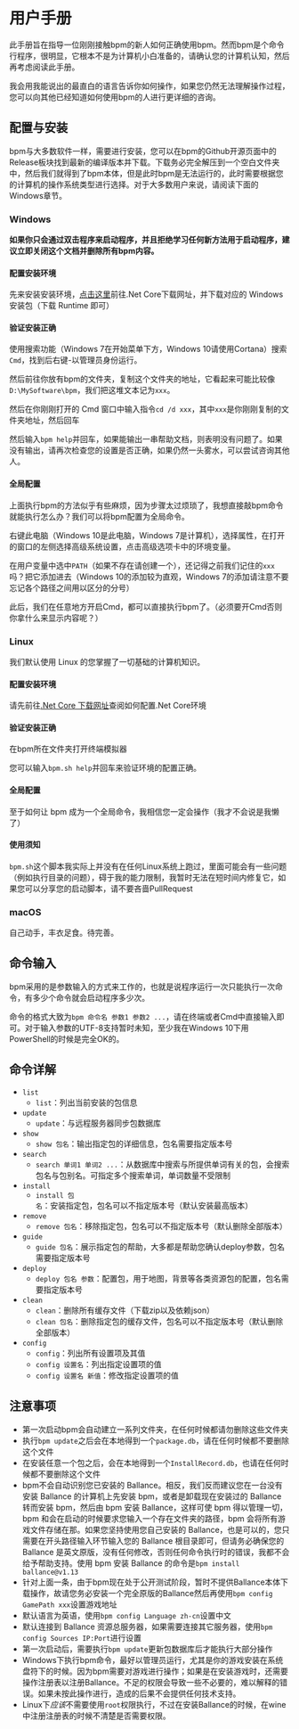 # 用户手册

此手册旨在指导一位刚刚接触bpm的新人如何正确使用bpm。然而bpm是个命令行程序，很明显，它根本不是为计算机小白准备的，请确认您的计算机认知，然后再考虑阅读此手册。

我会用我能说出的最直白的语言告诉你如何操作，如果您仍然无法理解操作过程，您可以向其他已经知道如何使用bpm的人进行更详细的咨询。

## 配置与安装

bpm与大多数软件一样，需要进行安装，您可以在bpm的Github开源页面中的Release板块找到最新的编译版本并下载。下载务必完全解压到一个空白文件夹中，然后我们就得到了bpm本体，但是此时bpm是无法运行的，此时需要根据您的计算机的操作系统类型进行选择。对于大多数用户来说，请阅读下面的Windows章节。

### Windows

**如果你只会通过双击程序来启动程序，并且拒绝学习任何新方法用于启动程序，建议立即关闭这个文档并删除所有bpm内容。**

#### 配置安装环境

先来安装安装环境，[点击这里](https://dotnet.microsoft.com/download)前往.Net Core下载网址，并下载对应的 Windows 安装包（下载 Runtime 即可）

#### 验证安装正确

使用搜索功能（Windows 7在开始菜单下方，Windows 10请使用Cortana）搜索`Cmd`，找到后右键-以管理员身份运行。

然后前往你放有bpm的文件夹，复制这个文件夹的地址，它看起来可能比较像`D:\MySoftware\bpm`，我们把这堆文本记为`xxx`。

然后在你刚刚打开的 Cmd 窗口中输入指令`cd /d xxx`，其中`xxx`是你刚刚复制的文件夹地址，然后回车

然后输入`bpm help`并回车，如果能输出一串帮助文档，则表明没有问题了。如果没有输出，请再次检查您的设置是否正确，如果仍然一头雾水，可以尝试咨询其他人。

#### 全局配置

上面执行bpm的方法似乎有些麻烦，因为步骤太过烦琐了，我想直接敲bpm命令就能执行怎么办？我们可以将bpm配置为全局命令。

右键此电脑（Windows 10是此电脑，Windows 7是计算机），选择属性，在打开的窗口的左侧选择高级系统设置，点击高级选项卡中的环境变量。

在用户变量中选中`PATH`（如果不存在请创建一个），还记得之前我们记住的`xxx`吗？把它添加进去（Windows 10的添加较为直观，Windows 7的添加请注意不要忘记各个路径之间用以区分的分号）

此后，我们在任意地方开启Cmd，都可以直接执行bpm了。（必须要开Cmd否则你拿什么来显示内容呢？）

### Linux

我们默认使用 Linux 的您掌握了一切基础的计算机知识。

#### 配置安装环境

请先前往[.Net Core 下载网址](https://dotnet.microsoft.com/download)查阅如何配置.Net Core环境

#### 验证安装正确

在bpm所在文件夹打开终端模拟器

您可以输入`bpm.sh help`并回车来验证环境的配置正确。

#### 全局配置

至于如何让 bpm 成为一个全局命令，我相信您一定会操作（我才不会说是我懒了）

#### 使用须知

`bpm.sh`这个脚本我实际上并没有在任何Linux系统上跑过，里面可能会有一些问题（例如执行目录的问题），碍于我的能力限制，我暂时无法在短时间内修复它，如果您可以分享您的启动脚本，请不要吝啬PullRequest

### macOS

自己动手，丰衣足食。待完善。

## 命令输入

bpm采用的是参数输入的方式来工作的，也就是说程序运行一次只能执行一次命令，有多少个命令就会启动程序多少次。

命令的格式大致为`bpm 命令名 参数1 参数2 ...`，请在终端或者Cmd中直接输入即可。对于输入参数的UTF-8支持暂时未知，至少我在Windows 10下用PowerShell的时候是完全OK的。

## 命令详解

* `list`
  - `list`：列出当前安装的包信息
* `update`
  - `update`：与远程服务器同步包数据库
* `show`
  - `show 包名`：输出指定包的详细信息，包名需要指定版本号
* `search`
  - `search 单词1 单词2 ...`：从数据库中搜索与所提供单词有关的包，会搜索包名与包别名。可指定多个搜索单词，单词数量不受限制
* `install`
  - `install 包名`：安装指定包，包名可以不指定版本号（默认安装最高版本）
* `remove`
  - `remove 包名`：移除指定包，包名可以不指定版本号（默认删除全部版本）
* `guide`
  - `guide 包名`：展示指定包的帮助，大多都是帮助您确认deploy参数，包名需要指定版本号
* `deploy`
  - `deploy 包名 参数`：配置包，用于地图，背景等各类资源包的配置，包名需要指定版本号
* `clean`
  - `clean`：删除所有缓存文件（下载zip以及依赖json）
  - `clean 包名`：删除指定包的缓存文件，包名可以不指定版本号（默认删除全部版本）
* `config`
  - `config`：列出所有设置项及其值
  - `config 设置名`：列出指定设置项的值
  - `config 设置名 新值`：修改指定设置项的值

## 注意事项

* 第一次启动bpm会自动建立一系列文件夹，在任何时候都请勿删除这些文件夹
* 执行`bpm update`之后会在本地得到一个`package.db`，请在任何时候都不要删除这个文件
* 在安装任意一个包之后，会在本地得到一个`InstallRecord.db`，也请在任何时候都不要删除这个文件
* bpm不会自动识别您已安装的 Ballance。相反，我们反而建议您在一台没有安装 Ballance 的计算机上先安装 bpm，或者是卸载现在安装过的 Ballance 转而安装 bpm，然后由 bpm 安装 Ballance，这样可使 bpm 得以管理一切，bpm 和会在启动的时候要求您输入一个存在文件夹的路径，bpm 会将所有游戏文件存储在那。如果您坚持使用您自己安装的 Ballance，也是可以的，您只需要在开头路径输入环节输入您的 Ballance 根目录即可，但请务必确保您的 Ballance 是英文原版，没有任何修改，否则任何命令执行时的错误，我都不会给予帮助支持。使用 bpm 安装 Ballance 的命令是`bpm install ballance@v1.13`
* 针对上面一条，由于bpm现在处于公开测试阶段，暂时不提供Ballance本体下载操作，故请您务必安装一个完全原版的Ballance然后再使用`bpm config GamePath xxx`设置游戏地址
* 默认语言为英语，使用`bpm config Language zh-cn`设置中文
* 默认连接到 Ballance 资源总服务器，如果需要连接其它服务器，使用`bpm config Sources IP:Port`进行设置
* 第一次启动后，需要执行`bpm update`更新包数据库后才能执行大部分操作
* Windows下执行bpm命令，最好以管理员运行，尤其是你的游戏安装在系统盘符下的时候。因为bpm需要对游戏进行操作；如果是在安装游戏时，还需要操作注册表以注册Ballance。不足的权限会导致一些不必要的，难以解释的错误。如果未按此操作进行，造成的后果不会提供任何技术支持。
* Linux下*应该*不需要使用`root`权限执行，不过在安装Ballance的时候，在wine中注册注册表的时候不清楚是否需要权限。
